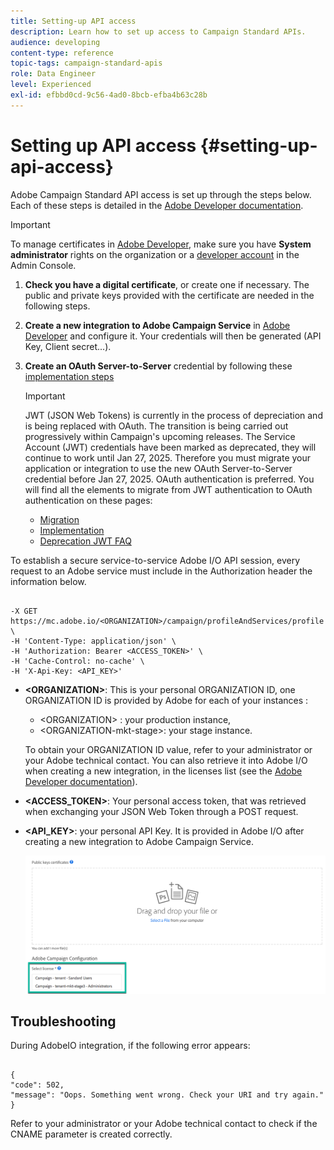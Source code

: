 ```yaml
---
title: Setting-up API access
description: Learn how to set up access to Campaign Standard APIs.
audience: developing
content-type: reference
topic-tags: campaign-standard-apis
role: Data Engineer
level: Experienced
exl-id: efbbd0cd-9c56-4ad0-8bcb-efba4b63c28b
---
```

# Setting up API access {#setting-up-api-access}

Adobe Campaign Standard API access is set up through the steps below. Each of these steps is detailed in the [Adobe Developer documentation](https://developer.adobe.com/developer-console/docs/guides/#!AdobeDocs/adobeio-auth/master/AuthenticationOverview/ServiceAccountIntegration.md).

>[!IMPORTANT]
>
>To manage certificates in [Adobe Developer](https://developer.adobe.com/), make sure you have **System administrator** rights on the organization or a [developer account](https://helpx.adobe.com/enterprise/using/manage-developers.html) in the Admin Console.

1. **Check you have a digital certificate**, or create one if necessary. The public and private keys provided with the certificate are needed in the following steps.
1. **Create a new integration to Adobe Campaign Service** in [Adobe Developer](https://developer.adobe.com/) and configure it. Your credentials will then be generated (API Key, Client secret...).
1. **Create an OAuth Server-to-Server** credential by following these [implementation steps](https://developer.adobe.com/developer-console/docs/guides/authentication/ServerToServerAuthentication/implementation/)

    >[!IMPORTANT]
    >
    >JWT (JSON Web Tokens) is currently in the process of depreciation and is being replaced with OAuth. The transition is being carried out progressively within Campaign's upcoming releases. The Service Account (JWT) credentials have been marked as deprecated, they will continue to work until Jan 27, 2025. Therefore you must migrate your application or integration to use the new OAuth Server-to-Server credential before Jan 27, 2025. OAuth authentication is preferred. You will find all the elements to migrate from JWT authentication to OAuth authentication on these pages:
    >* [Migration](https://developer.adobe.com/developer-console/docs/guides/authentication/ServerToServerAuthentication/migration/)
    >* [Implementation](https://developer.adobe.com/developer-console/docs/guides/authentication/ServerToServerAuthentication/implementation/)
    >* [Deprecation JWT FAQ](https://developer.adobe.com/developer-console/docs/guides/authentication/ServerToServerAuthentication/faqs/)

To establish a secure service-to-service Adobe I/O API session, every request to an Adobe service must include in the Authorization header the information below.

```

-X GET https://mc.adobe.io/<ORGANIZATION>/campaign/profileAndServices/profile \
-H 'Content-Type: application/json' \
-H 'Authorization: Bearer <ACCESS_TOKEN>' \
-H 'Cache-Control: no-cache' \
-H 'X-Api-Key: <API_KEY>'

```

* **&lt;ORGANIZATION&gt;**: This is your personal ORGANIZATION ID, one ORGANIZATION ID is provided by Adobe for each of your instances :

    * &lt;ORGANIZATION&gt; : your production instance,
    * &lt;ORGANIZATION-mkt-stage&gt;: your stage instance.

    To obtain your ORGANIZATION ID value, refer to your administrator or your Adobe technical contact. You can also retrieve it into Adobe I/O when creating a new integration, in the licenses list (see the <a href="https://developer.adobe.com/developer-console/docs/guides/authentication/">Adobe Developer documentation</a>).

* **<ACCESS_TOKEN>**: Your personal access token, that was retrieved when exchanging your JSON Web Token through a POST request.

* **<API_KEY>**: your personal API Key. It is provided in Adobe I/O after creating a new integration to Adobe Campaign Service.

    ![alt text](assets/tenant.png)
    
## Troubleshooting

During AdobeIO integration, if the following error appears:

```

{ 
"code": 502, 
"message": "Oops. Something went wrong. Check your URI and try again." 
}

```


Refer to your administrator or your Adobe technical contact to check if the CNAME parameter is created correctly.
